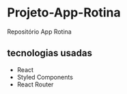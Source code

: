 # Projeto-App-Rotina
Repositório App Rotina

## tecnologias usadas 

- React
- Styled Components
- React Router 
